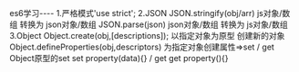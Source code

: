 es6学习----
    1.严格模式'use strict';
    2.JSON
        JSON.stringify(obj/arr) js对象/数组 转换为 json对象/数组
        JSON.parse(json)    json对象/数组 转换为 js对象/数组
    3.Object
        Object.create(obj,[descriptions]); 以指定对象为原型 创建新的对象
        Object.defineProperties(obj,descriptors)  为指定对象创建属性=>set / get
        Object原型的set set property(data){} / get  get property(){}
        